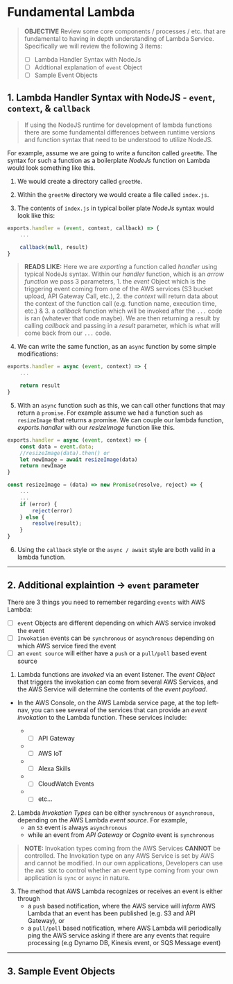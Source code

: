 # Fundamental Lambda 

>**OBJECTIVE**
> Review some core components / processes / etc. that are fundamental to having in depth understanding of Lambda Service.
> Specifically we will review the following 3 items: 
> - [ ] Lambda Handler Syntax with NodeJs
> - [ ] Addtional explanation of `event` Object
> - [ ] Sample Event Objects

## 1. Lambda Handler Syntax with NodeJS - `event`, `context`, & `callback`
> If using the NodeJS runtime for development of lambda functions there are some fundamental differences between runtime versions and function syntax that need to be understood to utilize NodeJS. 

 For example, assume we are going to write a funciton called `greetMe`. The syntax for such a function as a boilerplate _NodeJs_ function on Lambda would look something like this. 

1. We would create a directory called `greetMe`. 

2. Within the `greetMe` directory we would create a file called `index.js`. 

3. The contents of `index.js` in typical boiler plate _NodeJs_ syntax would look like this: 

```javascript 
exports.handler = (event, context, callback) => {
    ...

    callback(null, result)
}
```

>**READS LIKE:** Here we are _exporting_ a function called _handler_ using typical NodeJs syntax. Within our _handler_ function, which is an _arrow function_ we pass 3 parameters, 1. the _event_ Object which is the triggering event coming from one of the AWS services (S3 bucket upload, API Gateway Call, etc.), 2. the _context_ will return data about the context of the function call (e.g. function name, execution time, etc.) & 3. a _callback_ function which will be invoked after the `...` code is ran (whatever that code maybe). We are then returning a result by calling _callback_ and passing in a _result_ parameter, which is what will come back from our `...` code. 

4. We can write the same function, as an `async` function by some simple modifications: 

```javascript
exports.handler = async (event, context) => {
    ...

    return result
}
```

5. With an `async` function such as this, we can call other functions that may return a `promise`. For example assume we had a function such as `resizeImage` that returns a promise. We can couple our lambda function, _exports.handler_ with our _resizeImage_ function like this. 

```javascript
exports.handler = async (event, context) => {
    const data = event.data; 
    //resizeImage(data).then() or 
    let newImage = await resizeImage(data)
    return newImage
}

const resizeImage = (data) => new Promise(resolve, reject) => {
    ...
    ...
    if (error) {
        reject(error)
    } else {
        resolve(result);
    }
}
```

6. Using the `callback` style or the `async / await` style are both valid in a lambda function. 

---------

## 2. Additional explaintion -> `event` parameter

There are 3 things you need to remember regarding `events` with AWS Lambda: 
- [ ] `event` Objects are different depending on which AWS service invoked the event
- [ ] `Invokation` events can be `synchronous` or `asynchronous` depending on which AWS service fired the event
- [ ] an `event source` will either have a `push` or a `pull/poll` based event source

1. Lambda functions are _invoked_ via an event listener. The _event Object_ that triggers the invokation can come from several AWS Services, and the AWS Service will determine the contents of the _event payload_. 

+ In the AWS Console, on the AWS Lambda service page, at the top left-nav, you can see several of the services that can provide an _event invokation_ to the Lambda function. These services include: 

    + - [ ] API Gateway
    + - [ ] AWS IoT
    + - [ ] Alexa Skills
    + - [ ] CloudWatch Events 
    + - [ ] etc...

2. Lambda _Invokation Types_ can be either `synchronous` or `asynchronous`, depending on the AWS Lambda _event source_. For example, 
    - an `S3` event is always `asynchronous`
    - while an event from _API Gateway_ or _Cognito_ event is `synchronous`
    
>**NOTE:** Invokation types coming from the AWS Services **CANNOT** be controlled. The Invokation type on any AWS Service is set by AWS and cannot be modified. In our own applications, Developers can use the `AWS SDK` to control whether an event type coming from your own application is `sync` or `async` in nature. 

3. The method that AWS Lambda recognizes or receives an event is either through 
    - a `push` based notification, where the AWS service will _inform_ AWS Lambda that an event has been published (e.g. S3 and API Gateway), or 
    - a `pull/poll` based notification, where AWS Lambda will periodically ping the AWS service asking if there are any events that require processing (e.g Dynamo DB, Kinesis event, or SQS Message event)

------------

## 3. Sample Event Objects



